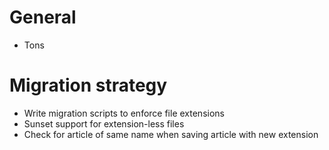 # General
* Tons

# Migration strategy
* Write migration scripts to enforce file extensions
* Sunset support for extension-less files
* Check for article of same name when saving article with new extension